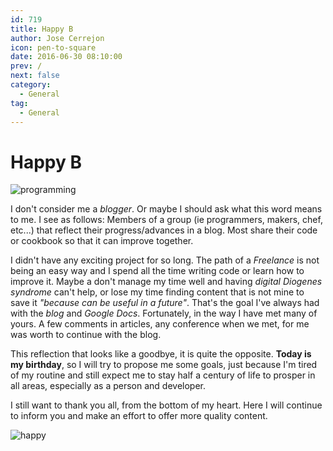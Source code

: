 ```yaml
---
id: 719
title: Happy B
author: Jose Cerrejon
icon: pen-to-square
date: 2016-06-30 08:10:00
prev: /
next: false
category:
  - General
tag:
  - General
---
```


# Happy B

![programming](/images/2016/06/programming.png)

I don't consider me a *blogger*. Or maybe I should ask what this word means to me. I see as follows: Members of a group (ie programmers, makers, chef, etc...) that reflect their progress/advances in a blog. Most share their code or cookbook so that it can improve together.

I didn't have any exciting project for so long. The path of a *Freelance* is not being an easy way and I spend all the time writing code or learn how to improve it. Maybe a don't manage my time well and having *digital  Diogenes syndrome* can't help, or lose my time finding content that is not mine to save it *"because can be useful in a future"*. That's the goal I've always had with the *blog* and *Google Docs*. Fortunately, in the way I have met many of yours. A few comments in articles, any conference when we met, for me was worth to continue with the blog.

This reflection that looks like a goodbye, it is quite the opposite. **Today is my birthday**, so I will try to propose me some goals, just because I'm tired of my routine and still expect me to stay half a century of life to prosper in all areas, especially as a person and developer.

I still want to thank you all, from the bottom of my heart. Here I will continue to inform you and make an effort to offer more quality content.

![happy](/css/sm/happy_smiling.png)